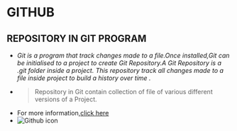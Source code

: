 # GITHUB
## **REPOSITORY IN GIT PROGRAM**
* *Git is a program that track changes made to a file.Once installed,Git can be initialised to a project to create Git Repository.A Git Repository is a .git folder inside a project. This repository track all changes made to a file inside project to build a history over time .*
* >Repository in Git contain collection of file of various different versions of a Project.
* For more information,[click here](https://www.geeksforgeeks.org/what-is-a-git-repository/)
* ![Github icon](https://images.app.goo.gl/36jp8VknLyvAMA9k7)
